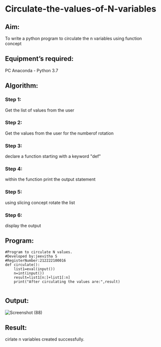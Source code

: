 # Circulate-the-values-of-N-variables
## Aim:
To write a python program to circulate the n variables using function concept
## Equipment’s required:
PC
Anaconda - Python 3.7
## Algorithm: 
### Step 1: 
Get the list of values from the user

### Step 2: 
Get the values from the user for the numberof rotation

### Step 3: 
declare a function starting with a keyword "def"

### Step 4: 
within the function print the output statement

### Step 5: 
using slicing concept rotate the list

### Step 6: 
display the output

## Program:
```
#Program to circulate N values.
#Developed by:jeevitha S 
#RegisterNumber:212222100016
def circulate():
    list1=eval(input())
    n=int(input())
    result=list1[n:]+list1[:n]
    print("After circulating the values are:",result)
    
```
## Output:
![Screenshot (88)](https://user-images.githubusercontent.com/123623197/227870381-1a980e1b-a200-49f4-b3c7-78c5282ce2cd.png)

## Result:
cirlate n variables created successfully.
